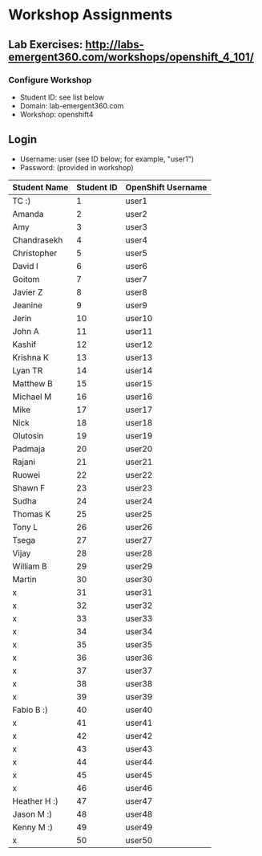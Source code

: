 # Workshop Assignments
## Lab Exercises: http://labs-emergent360.com/workshops/openshift_4_101/
### Configure Workshop
- Student ID: see list below
- Domain: lab-emergent360.com
- Workshop: openshift4

## Login
- Username: user<id> (see ID below; for example, "user1")
- Password: (provided in workshop)

| Student Name | Student ID | OpenShift Username | 
|------------ | ---------------| ---------------|
|	TC	:) |	1	|	user1	|
|	Amanda	|	2	|	user2	|
|	Amy	|	3	|	user3	|
|	Chandrasekh|	4	|	user4	|
|	Christopher |	5	|	user5	|
|	David I |	6	|	user6	|
|	Goitom |	7	|	user7	|
|	Javier Z	|	8	|	user8	|
|	Jeanine	|	9	|	user9	|
|	Jerin 	|	10	|	user10	|
|	John A	|	11	|	user11	|
|	Kashif |	12	|	user12	|
|	Krishna K |	13	|	user13	|
| Lyan TR | 14 | user14 |
| Matthew B | 15 | user15 |
| Michael M | 16 | user16 |
| Mike | 17 | user17 |
| Nick | 18 | user18 |  
| Olutosin | 19 | user19 |  
| Padmaja | 20 | user20 |  
| Rajani | 21 | user21 |
| Ruowei | 22 | user22 |
| Shawn F | 23 | user23 |
| Sudha | 24 | user24 |
| Thomas K | 25 | user25 |
| Tony L | 26 | user26 |
| Tsega | 27 | user27 |
| Vijay | 28 | user28 |
| William B | 29 | user29 |
| Martin | 30 | user30 |
|  x | 31 | user31 |
|  x | 32 | user32 |
|  x | 33 | user33 |
|  x | 34 | user34 |
|  x | 35 | user35 |  
|  x | 36 | user36 |
|  x | 37 | user37 |
|  x | 38 | user38 |
|  x | 39 | user39 |
|  Fabio B :) | 40 | user40 |
|  x | 41 | user41 |
|  x | 42 | user42 |
|  x | 43 | user43 |
|  x | 44 | user44 |
|  x | 45 | user45 |
|  x | 46 | user46 |
| Heather H :) | 47 | user47 |
| Jason M :) | 48 | user48 |
| Kenny M :) | 49 | user49 |
|  x | 50 | user50 |
